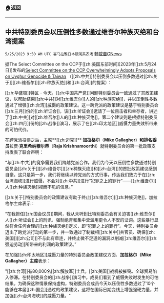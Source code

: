 ###  [:house:返回](README.md)
---


## 中共特别委员会以压倒性多数通过维吾尔种族灭绝和台湾提案
`5/25/2023 9:50 AM UTC 喜马拉雅日本银河系农场` [轉載自GNews](https://gnews.org/articles/1329965)

         

据The Select Committee on the CCP于[[zh:美国东部时间]]2023年[[zh:5月24日]]发布的[Select Committee on the CCP Overwhelmingly Adopts Proposals on Uyghur Genocide & Taiwan](https://selectcommitteeontheccp.house.gov/media/press-releases/select-committee-ccp-overwhelmingly-adopts-proposals-uyghur-genocide-taiwan) （[[zh:中共]]特别委员会以压倒多数通过[[zh:关于]][[zh:维吾尔]][[zh:种族灭绝]]和[[zh:台湾]]的提案）：

[[zh:华盛顿]]特区 - 今天，[[zh:中国共产党]]问题特别委员会一致通过了其政策建议，以帮助结束[[zh:中共]]对[[zh:维吾尔]]人的[[zh:种族灭绝]]，并以压倒性多数通过了增强[[zh:台湾]]威慑的政策建议。这一跨党派的政策建议是基于特别委员会[[zh:三月]]份的[[zh:听证会]]，该[[zh:听证会]]邀请了一位目击者和幸存者，讲述了[[zh:中共]]对[[zh:维吾尔]]人的[[zh:种族灭绝]]。第二个建议则是根据特别委员会[[zh:四月]]份的[[zh:战争]]演习，展示了在[[zh:印太地区]]威慑力量失效所带来的可怕代价。

在跨党派投票之后，主席**[[zh:迈克]]**·**加拉格尔**（**Mike Gallagher**）**和排名委员**拉贾·**克里希纳穆尔蒂**（**Raja Krishnamoorthi**）就特别委员会的第一批政策支持发表了联合声明：

“与[[zh:中共]]的竞争需要我们跨越党派合作，我们为今天以压倒性多数通过特别委员会[[zh:关于]][[zh:维吾尔]][[zh:种族灭绝]]和[[zh:台湾]]的首批政策建议感到自豪。这只是第一步，我们将继续以跨党派的方式行事，传达我们致力于在[[zh:台湾海峡]]进行威慑，不会对[[zh:中共]]进行“犯罪之上的罪行”——[[zh:维吾尔]]人[[zh:种族灭绝]]视而不见的信息。”

[[zh:关于]]特别委员会的政策建议有助于终止[[zh:维吾尔]][[zh:种族灭绝]]，加拉格尔主席表示：

“在我担任[[zh:国会议员]]期间，我从未听到比特别委员会有关迫害[[zh:维吾尔]]人[[zh:听证会]]上的刑讯、强制绝育和集中营滥用更令人不安的证词。这些暴行显然符合任何合理的[[zh:种族灭绝]]定义，即“犯罪之上的罪行”。今天，特别委员会迈出了跨党派行动的第一步，并一致通过了制裁相[[zh:关中]]共官员、确保[[zh:美国]][[zh:公司]]不与此有牵连，并终止微不足道的漏洞以削减[[zh:维吾尔]][[zh:强迫劳动]]所带来的利润的政策建议。”

在加强[[zh:印太地区]]威慑力量的特别委员会政策建议方面，**加拉格尔（Mike Gallagher）主席**表示：

"[[zh:台湾]]有80,000名[[zh:解放军]]士兵。[[zh:美国]]战机被摧毁。全球贸易陷入停滞。在特别委员会的[[zh:战争]]演习中，成员们看到了威慑失败时发生的可怕结果。为确保这种情景保持虚构，特别委员会成员今天以压倒性多数通过了10个能够在本届[[zh:国会]]通过的政策建议，这将在国际日期变线上增强强硬力量，并加强[[zh:台湾海峡]]的威慑力量。"
